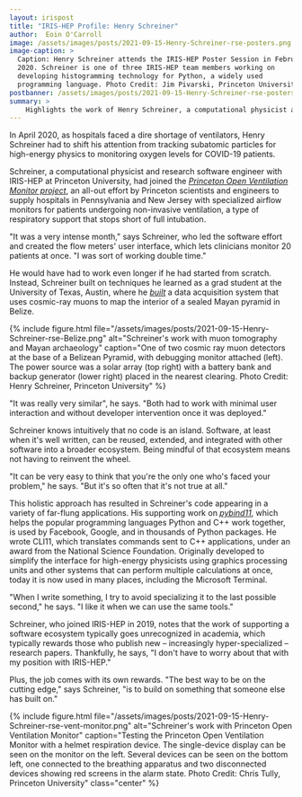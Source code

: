 ```yaml
---
layout: irispost
title: "IRIS-HEP Profile: Henry Schreiner"
author:  Eoin O'Carroll
image: /assets/images/posts/2021-09-15-Henry-Schreiner-rse-posters.png
image-caption: >
  Caption: Henry Schreiner attends the IRIS-HEP Poster Session in February
  2020. Schreiner is one of three IRIS-HEP team members working on
  developing histogramming technology for Python, a widely used
  programming language. Photo Credit: Jim Pivarski, Princeton University
postbanner: /assets/images/posts/2021-09-15-Henry-Schreiner-rse-posters-banner.png
summary: >
    Highlights the work of Henry Schreiner, a computational physicist and research software engineer with IRIS-HEP
---
```


In April 2020, as hospitals faced a dire shortage of ventilators, Henry
Schreiner had to shift his attention from tracking subatomic particles
for high-energy physics to monitoring oxygen levels for COVID-19
patients.

Schreiner, a computational physicist and research software engineer with
IRIS-HEP at Princeton University, had joined the [*Princeton Open
Ventilation Monitor
project*](https://www.princeton.edu/news/2021/01/29/beyond-ventilators-princeton-engineers-design-build-and-program-noninvasive),
an all-out effort by Princeton scientists and engineers to supply
hospitals in Pennsylvania and New Jersey with specialized airflow
monitors for patients undergoing non-invasive ventilation, a type of
respiratory support that stops short of full intubation.

"It was a very intense month," says Schreiner, who led the software
effort and created the flow meters' user interface, which lets
clinicians monitor 20 patients at once. "I was sort of working double
time."

He would have had to work even longer if he had started from scratch.
Instead, Schreiner built on techniques he learned as a grad student at
the University of Texas, Austin, where he
[*built*](http://hdl.handle.net/2152/39757) a data acquisition system
that uses cosmic-ray muons to map the interior of a sealed Mayan pyramid
in Belize.

{% include figure.html
    file="/assets/images/posts/2021-09-15-Henry-Schreiner-rse-Belize.png"
    alt="Schreiner's work with muon tomography and Mayan archaeology"
    caption="One of two cosmic ray muon detectors at the base of a Belizean Pyramid, with debugging monitor attached (left). The power source was a solar array (top right) with a battery bank and backup generator (lower right) placed in the nearest clearing. Photo Credit: Henry Schreiner, Princeton University"
%}

"It was really very similar", he says. "Both had to work with minimal
user interaction and without developer intervention once it was
deployed."

Schreiner knows intuitively that no code is an island. Software, at
least when it's well written, can be reused, extended, and integrated
with other software into a broader ecosystem. Being mindful of that
ecosystem means not having to reinvent the wheel.

"It can be very easy to think that you're the only one who's faced your
problem," he says. "But it's so often that it's not true at all."

This holistic approach has resulted in Schreiner's code appearing in a
variety of far-flung applications. His supporting work on
[*pybind11*](https://pybind11.readthedocs.io/en/stable/), which helps
the popular programming languages Python and C++ work together, is used
by Facebook, Google, and in thousands of Python packages. He wrote
CLI11, which translates commands sent to C++ applications, under an
award from the National Science Foundation. Originally developed to
simplify the interface for high-energy physicists using graphics
processing units and other systems that can perform multiple
calculations at once, today it is now used in many places, including the
Microsoft Terminal.

"When I write something, I try to avoid specializing it to the last
possible second," he says. "I like it when we can use the same tools."

Schreiner, who joined IRIS-HEP in 2019, notes that the work of
supporting a software ecosystem typically goes unrecognized in academia,
which typically rewards those who publish new – increasingly
hyper-specialized – research papers. Thankfully, he says, "I don't have
to worry about that with my position with IRIS-HEP."

Plus, the job comes with its own rewards. "The best way to be on the
cutting edge," says Schreiner, "is to build on something that someone
else has built on."

{% include figure.html
    file="/assets/images/posts/2021-09-15-Henry-Schreiner-rse-vent-monitor.png"
    alt="Schreiner's work with Princeton Open Ventilation Monitor"
    caption="Testing the Princeton Open Ventilation Monitor with a helmet respiration device. The single-device display can be seen on the monitor on the left. Several devices can be seen on the bottom left, one connected to the breathing apparatus and two disconnected devices showing red screens in the alarm state. Photo Credit: Chris Tully, Princeton University"
    class="center"
%}
